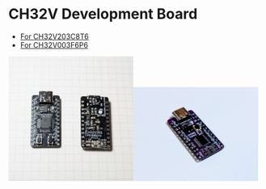 # CH32V Development Board

- [For CH32V203C8T6](ch32v203-promicro)
- [For CH32V003F6P6](ch32v003-promicro)

<img width="49%" src="ch32v203-promicro/docs/ch32v203-promicro-v1.2.1.jpg"/><img width="49%" src="ch32v003-promicro/docs/ch32v003-promicro-photo-v1.0.1.jpg"/>
